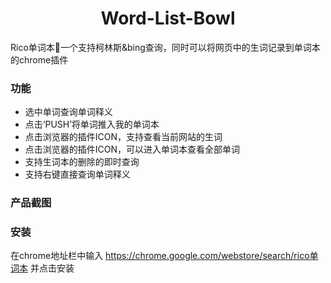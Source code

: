 <h1 align="center">Word-List-Bowl</h1>
  
Rico单词本🤔一个支持柯林斯&amp;bing查询，同时可以将网页中的生词记录到单词本的chrome插件

### 功能
- 选中单词查询单词释义
- 点击‘PUSH’将单词推入我的单词本
- 点击浏览器的插件ICON，支持查看当前网站的生词
- 点击浏览器的插件ICON，可以进入单词本查看全部单词
- 支持生词本的删除的即时查询
- 支持右键直接查询单词释义

### 产品截图



### 安装
在chrome地址栏中输入 https://chrome.google.com/webstore/search/rico单词本 并点击安装
